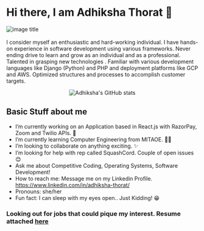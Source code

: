 <h1> Hi there, I am Adhiksha Thorat 👋</h1>

![image title](https://rushter.com/counter.svg)<br><br>
I consider myself an enthusiastic and hard-working individual. I have hands-on experience in software development using various frameworks. 
Never ending drive to learn and grow as an individual and as a professional. Talented in grasping new technologies . 
Familiar with various development languages like Django (Python) and PHP and deployment platforms like GCP and AWS. 
Optimized structures and processes to accomplish customer targets.


<p align="center">
  <img src="https://github-readme-stats.vercel.app/api?username=ADHIKSHA&show_icons=true" alt="Adhiksha's GitHub stats"></img>
</p>

## Basic Stuff about me
-  I’m currently working on an Application based in React.js with RazorPay, Zoom and Twilio APIs. 🎈
-  I’m currently learning Computer Engineering from MITAOE. 👩‍💻
-  I’m looking to collaborate on anything exciting. ✨
-  I’m looking for help with rep called SquashCord. Couple of open issues 😊
-  Ask me about Competitive Coding, Operating Systems, Software Development! 
-  How to reach me: Message me on my Linkedin Profile. https://www.linkedin.com/in/adhiksha-thorat/
-  Pronouns: she/her
-  Fun fact: I can sleep with my eyes open.. Just Kidding! 😁

### Looking out for jobs that could pique my interest. Resume attached <a href="https://github.com/ADHIKSHA/ADHIKSHA/files/6442800/Adhiksha_Thorat_Resume.pdf"> here </a>
